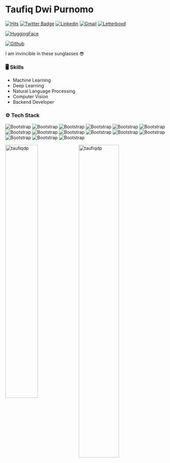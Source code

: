 # Taufiq Dwi Purnomo

[![Hits](https://hits.seeyoufarm.com/api/count/incr/badge.svg?url=https%3A%2F%2Fgithub.com%2Ftaufiqdp%2Ftaufiqdp&count_bg=%2379C83D&title_bg=%23555555&icon=&icon_color=%23E7E7E7&title=Profile+Views&edge_flat=false)](#)
[![Twitter Badge](https://img.shields.io/badge/-Twitter-1da1f2?labelColor=1da1f2&logo=twitter&logoColor=white&link=https://twitter.com/taufiqdp)](https://twitter.com/taufiqdp)
[![Linkedin](https://img.shields.io/badge/-LinkedIn-blue?style=flat&logo=Linkedin&logoColor=white)](https://www.linkedin.com/in/taufiq-dwi-purnomo/)
[![Gmail](https://img.shields.io/badge/-Gmail-c14438?style=flat&logo=Gmail&logoColor=white)](mailto:topexdw@gmail.com)
[![Letterboxd](https://img.shields.io/badge/-Letterboxd-14181C?style=flat&logo=Letterboxd)](https://letterboxd.com/taufiqdp/)

[![HuggingFace](https://huggingface.co/datasets/huggingface/badges/resolve/main/follow-me-on-HF-md.svg)](https://huggingface.co/taufiqdp)

[![Github](https://img.shields.io/github/followers/taufiqdp?label=Follow&style=social)](https://github.com/taufiqdp)

I am invincible in these sunglasses 😎


### 🖥 Skills

- Machine Learning
- Deep Learning
- Natural Language Processing
- Computer Vision
- Backend Developer
### ⚙️ Tech Stack

![Bootstrap](https://img.shields.io/badge/-Python-05122A?style=flat-square&logo=Python&color=353535) ![Bootstrap](https://img.shields.io/badge/-Docker-05122A?style=flat-square&logo=Docker&color=353535) ![Bootstrap](https://img.shields.io/badge/-PyTorch-05122A?style=flat-square&logo=PyTorch&color=353535) ![Bootstrap](https://img.shields.io/badge/-TensorFlow-05122A?style=flat-square&logo=TensorFlow&color=353535) ![Bootstrap](https://img.shields.io/badge/-Jax/Flax-05122A?style=flat-square&logo=Jax/Flax&color=353535) ![Bootstrap](https://img.shields.io/badge/-Scikit%20Learn-05122A?style=flat-square&logo=Scikit-Learn&color=353535) ![Bootstrap](https://img.shields.io/badge/-MySQL-05122A?style=flat-square&logo=MySQL&color=353535) ![Bootstrap](https://img.shields.io/badge/-Pandas-05122A?style=flat-square&logo=Pandas&color=353535) ![Bootstrap](https://img.shields.io/badge/-Numpy-05122A?style=flat-square&logo=Numpy&color=353535) ![Bootstrap](https://img.shields.io/badge/-Matplotlib-05122A?style=flat-square&logo=Matplotlib&color=353535) ![Bootstrap](https://img.shields.io/badge/-FastAPI-05122A?style=flat-square&logo=FastAPI&color=353535) ![Bootstrap](https://img.shields.io/badge/-SQLite-05122A?style=flat-square&logo=SQLite&color=353535) ![Bootstrap](https://img.shields.io/badge/-Visual%20Studio%20Code-05122A?style=flat-square&logo=Visual-Studio-Code&color=353535) ![Bootstrap](https://img.shields.io/badge/-Golang-05122A?style=flat-square&logo=Go&color=353535) ![Bootstrap](https://img.shields.io/badge/-JavaScript-05122A?style=flat-square&logo=JavaScript&color=353535)

<div>
  <img width="45%" align="left" src="https://github-readme-stats.vercel.app/api/top-langs?username=taufiqdp&show_icons=true&locale=en&layout=compact" alt="taufiqdp" />
  <img width="50%"  src="https://github-readme-streak-stats.herokuapp.com/?user=taufiqdp&" alt="taufiqdp" />
</div>
